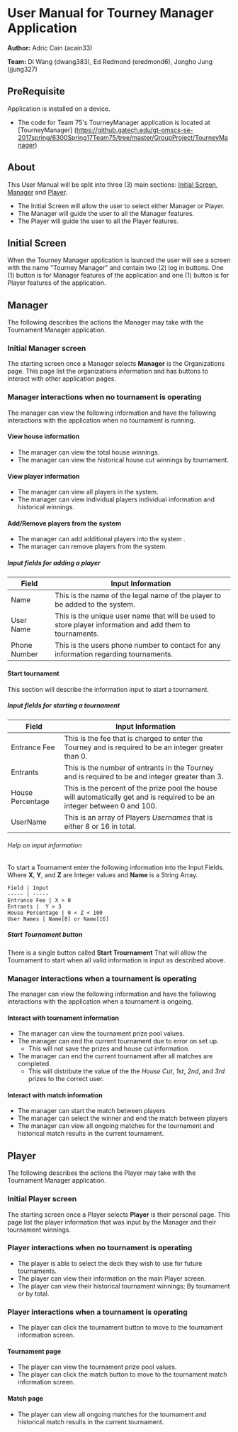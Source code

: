 # User Manual for Tourney Manager Application

**Author:** Adric Cain (acain33)

**Team:** Di Wang (dwang383), Ed Redmond (eredmond6), Jongho Jung (jjung327)

## PreRequisite
Application is installed on a device.
* The code for Team 75's TourneyManager application is located at [TourneyManager] (https://github.gatech.edu/gt-omscs-se-2017spring/6300Spring17Team75/tree/master/GroupProject/TourneyManager)

## About
This User Manual will be split into three (3) main sections: [Initial Screen](#initial-screen), [Manager](#manager) and [Player](#player).
* The Initial Screen will allow the user to select either Manager or Player.
* The Manager will guide the user to all the Manager features.
* The Player will guide the user to all the Player features.

## Initial Screen
When the Tourney Manager application is launced the user will see a screen with the name "Tourney Manager" and contain two (2) log in buttons. One (1) button is for Manager features of the application and one (1) button is for Player features of the application.


## Manager
The following describes the actions the Manager may take with the Tournament Manager application.

### Initial Manager screen
The starting screen once a Manager selects **Manager** is the Organizations page. This page list the organizations information and has buttons to interact with other application pages.

### Manager interactions when no tournament is operating
The manager can view the following information and have the following interactions with the application when no tournament is running.

#### View house information
* The manager can view the total house winnings.
* The manager can view the historical house cut winnings by tournament.

#### View player information
* The manager can view all players in the system.
* The manager can view individual players individual information and historical winnings.

#### Add/Remove players from the system
* The manager can add additional players into the system .
* The manager can remove players from the system.

##### Input fields for adding a player
Field | Input Information
----- | -----------------
Name | This is the name of the legal name of the player to be added to the system.
User Name |  This is the unique user name that will be used to store player information and add them to tournaments.
Phone Number | This is the users phone number to contact for any information regarding tournaments.

#### Start tournament
This section will describe the information input to start a tournament.

##### Input fields for starting a tournament
Field | Input Information
----- | -----------------
Entrance Fee | This is the fee that is charged to enter the Tourney and is required to be an integer greater than 0.
Entrants |  This is the number of entrants in the Tourney and is required to be and integer greater than 3.
House Percentage | This is the percent of the prize pool the house will automatically get and is required to be an integer between 0 and 100.
UserName | This is an array of Players *Usernames* that is either 8 or 16 in total.

###### Help on input information
To start a Tournament enter the following information into the Input Fields. Where **X**, **Y**, and **Z** are Integer values and **Name** is a String Array.

	Field | Input
	----- | -----
	Entrance Fee | X > 0
	Entrants |  Y > 3
	House Percentage | 0 < Z < 100
	User Names | Name[8] or Name[16] 

##### Start Tournament button
There is a single button called **Start Trournament** That will allow the Tournament to start when all valid information is input as described above.

### Manager interactions when a tournament is operating
The manager can view the following information and have the following interactions with the application when a tournament is ongoing.

#### Interact with tournament information
* The manager can view the tournament prize pool values.
* The manager can end the current tournament due to error on set up.
	* This will not save the prizes and house cut information.
* The manager can end the current tournament after all matches are completed.
	* This will distribute the value of the the *House Cut*, *1st*, *2nd*, and *3rd* prizes to the correct user.

#### Interact with match information
* The manager can start the match between players
* The manager can select the winner and end the match between players
* The manager can view all ongoing matches for the tournament and historical match results in the current tournament.


## Player
The following describes the actions the Player may take with the Tournament Manager application.

### Initial Player screen
The starting screen once a Player selects **Player** is their personal page. This page list the player information that was input by the Manager and their tournament winnings.

### Player interactions when no tournament is operating
* The player is able to select the deck they wish to use for future tournaments.
* The player can view their information on the main Player screen.
* The player can view their historical tournament winnings; By tournament or by total.

### Player interactions when a tournament is operating
* The player can click the tournament button to move to the tournament information screen.

#### Tournament page
* The player can view the tournament prize pool values.
* The player can click the match button to move to the tournament match information screen.

#### Match page
* The player can view all ongoing matches for the tournament and historical match results in the current tournament.
